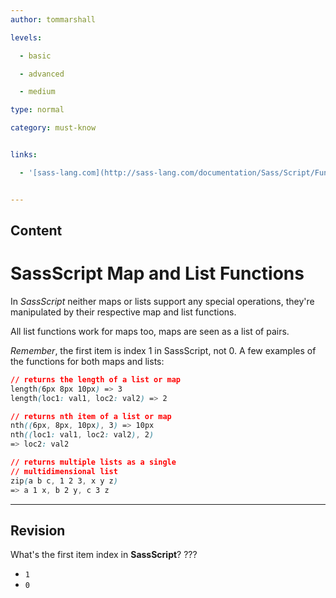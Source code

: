 ```yaml
---
author: tommarshall

levels:

  - basic

  - advanced

  - medium

type: normal

category: must-know


links:

  - '[sass-lang.com](http://sass-lang.com/documentation/Sass/Script/Functions.html#list-functions){website}'


---
```

## Content
# SassScript Map and List Functions

In *SassScript* neither maps or lists support any special operations, they're manipulated by their respective map and list functions. 

All list functions work for maps too, maps are seen as a list of pairs.

*Remember*, the first item is index 1 in SassScript, not 0. A few examples of the functions for both maps and lists:
```CSS
// returns the length of a list or map
length(6px 8px 10px) => 3
length(loc1: val1, loc2: val2) => 2

// returns nth item of a list or map
nth((6px, 8px, 10px), 3) => 10px
nth((loc1: val1, loc2: val2), 2) 
=> loc2: val2

// returns multiple lists as a single 
// multidimensional list
zip(a b c, 1 2 3, x y z)
=> a 1 x, b 2 y, c 3 z
```

---
## Revision

What's the first item index in **SassScript**?
???

* `1`
* `0`

